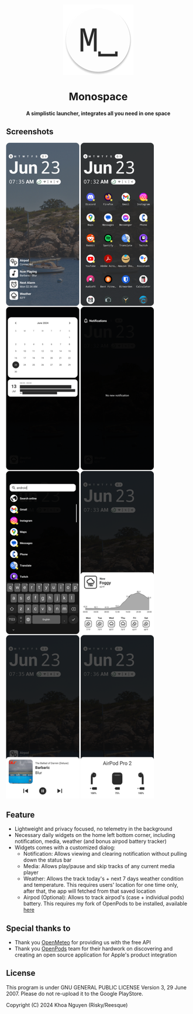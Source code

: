 <p align="center"><img src="app/src/main/res/mipmap-xxxhdpi/ic_launcher_round.png"></p> 
<h1 align="center"><b>Monospace</b></h1>
<h4 align="center">A simplistic launcher, integrates all you need  in one space</h4>

## Screenshots
[<img src="screenshots/1.png" width="200">](screenshots/1.png)
[<img src="screenshots/2.png" width="200">](screenshots/2.png)
[<img src="screenshots/3.png" width="200">](screenshots/3.png)
[<img src="screenshots/4.png" width="200">](screenshots/4.png)
[<img src="screenshots/5.png" width="200">](screenshots/5.png)
[<img src="screenshots/6.png" width="200">](screenshots/6.png)
[<img src="screenshots/7.png" width="200">](screenshots/7.png)
[<img src="screenshots/8.png" width="200">](screenshots/8.png)

## Feature
- Lightweight and privacy focused, no telemetry in the background
- Necessary daily widgets on the home left bottom corner, including notification, media, weather (and bonus airpod battery tracker)
- Widgets comes with a customized dialog:
  - Notification: Allows viewing and clearing notification without pulling down the status bar
  - Media: Allows play/pause and skip tracks of any current media player
  - Weather: Allows the track today's + next 7 days weather condition and temperature. This requires users' location for one time only, after that, the app will fetched from that saved location
  - Airpod (Optional): Allows to track airpod's (case + individual pods) battery. This requires my fork of OpenPods to be installed, available [here](https://github.com/reesque/OpenPods)
 
## Special thanks to
- Thank you [OpenMeteo](https://open-meteo.com/) for providing us with the free API
- Thank you [OpenPods](https://github.com/adolfintel/OpenPods/) team for their hardwork on discovering and creating an open source application for Apple's product integration

## License
This program is under GNU GENERAL PUBLIC LICENSE Version 3, 29 June 2007. Please do not re-upload it to the Google PlayStore.

Copyright (C) 2024 Khoa Nguyen (Risky/Reesque)
